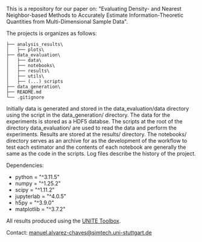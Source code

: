 This is a repository for our paper on: "Evaluating Density- and Nearest Neighbor-based Methods to Accurately Estimate Information-Theoretic Quantities from Multi-Dimensional Sample Data".

The projects is organizes as follows:
```
├── analysis_results\
│   ├── plots\
├── data_evaluation\
│   ├── data\
│   ├── notebooks\
│   ├── results\
│   ├── utils\
│   ├── (...) scripts
├── data_generation\
├── README.md
└── .gitignore
```

Initially data is generated and stored in the data_evaluation/data directory using the script in the data_generation/ directory. The data for the experiments is stored as a HDF5 databse. The scripts at the root of the directory data_evaluation/ are used to read the data and perform the experiments. Results are stored at the results/ directory. The notebooks/ directory serves as an archive for as the development of the workflow to test each estimator and the contents of each notebook are generally the same as the code in the scripts. Log files describe the history of the project.

Dependencies:
* python = "^3.11.5"
* numpy = "^1.25.2"
* scipy = "^1.11.2"
* jupyterlab = "^4.0.5"
* h5py = "^3.9.0"
* matplotlib = "^3.7.2"

All results produced using the [UNITE Toolbox](https://github.com/manuel-alvarez-chaves/unite_toolbox).

Contact: [manuel.alvarez-chaves@simtech.uni-stuttgart.de](manuel.alvarez-chaves@simtech.uni-stuttgart.de)
